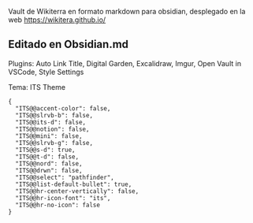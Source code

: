 <!-- README para repositorio de GitHub -->

Vault de Wikiterra en formato markdown para obsidian, desplegado en la web https://wikitera.github.io/

## Editado en Obsidian.md

Plugins: Auto Link Title, Digital Garden, Excalidraw, Imgur, Open Vault in VSCode, Style Settings

Tema: ITS Theme

```
{
  "ITS@@accent-color": false,
  "ITS@@slrvb-b": false,
  "ITS@@its-d": false,
  "ITS@@notion": false,
  "ITS@@mini": false,
  "ITS@@slrvb-g": false,
  "ITS@@s-d": true,
  "ITS@@t-d": false,
  "ITS@@nord": false,
  "ITS@@drwn": false,
  "ITS@@select": "pathfinder",
  "ITS@@list-default-bullet": true,
  "ITS@@hr-center-vertically": false,
  "ITS@@hr-icon-font": "its",
  "ITS@@hr-no-icon": false
}
```